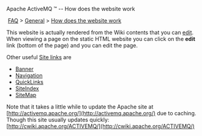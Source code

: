 Apache ActiveMQ ™ -- How does the website work 

 [FAQ](/FAQ/index.md) > [General](../../FAQ/general.md) > [How does the website work](../../FAQ/General/how-does-the-website-work.md)


This website is actually rendered from the Wiki contents that you can [edit](../../FAQ/General/how-do-i-edit-the-website.md).  
When viewing a page on the static HTML website you can click on the **edit** link (bottom of the page) and you can edit the page.

Other useful [Site links](../../site.md) are

*   [Banner](../../Site/banner.md)
*   [Navigation](../../Site/navigation.md)
*   [QuickLinks](../../Site/quicklinks.md)
*   [SiteIndex](../../Site/siteindex.md)
*   [SiteMap](../../Site/sitemap.md)

Note that it takes a little while to update the Apache site at [http://activemq.apache.org/](http://activemq.apache.org/) due to caching. Though this site usually updates quickly: [http://cwiki.apache.org/ACTIVEMQ/](http://cwiki.apache.org/ACTIVEMQ/)

